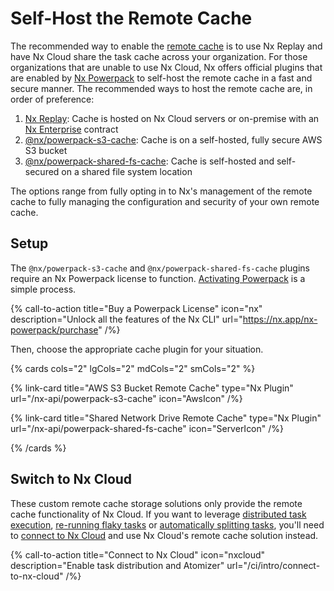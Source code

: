 # Self-Host the Remote Cache

The recommended way to enable the [remote cache](/ci/features/remote-cache) is to use Nx Replay and have Nx Cloud share the task cache across your organization. For those organizations that are unable to use Nx Cloud, Nx offers official plugins that are enabled by [Nx Powerpack]() to self-host the remote cache in a fast and secure manner. The recommended ways to host the remote cache are, in order of preference:

1. [Nx Replay](/ci/features/remote-cache): Cache is hosted on Nx Cloud servers or on-premise with an [Nx Enterprise](/enterprise) contract
2. [@nx/powerpack-s3-cache](/nx-api/powerpack-s3-cache): Cache is on a self-hosted, fully secure AWS S3 bucket
3. [@nx/powerpack-shared-fs-cache](/nx-api/powerpack-s3-cache): Cache is self-hosted and self-secured on a shared file system location

The options range from fully opting in to Nx's management of the remote cache to fully managing the configuration and security of your own remote cache.

## Setup

The `@nx/powerpack-s3-cache` and `@nx/powerpack-shared-fs-cache` plugins require an Nx Powerpack license to function. [Activating Powerpack](/recipes/installation/activate-powerpack) is a simple process.

{% call-to-action title="Buy a Powerpack License" icon="nx" description="Unlock all the features of the Nx CLI" url="https://nx.app/nx-powerpack/purchase" /%}

Then, choose the appropriate cache plugin for your situation.

{% cards cols="2" lgCols="2" mdCols="2" smCols="2" %}

{% link-card title="AWS S3 Bucket Remote Cache" type="Nx Plugin" url="/nx-api/powerpack-s3-cache" icon="AwsIcon" /%}

{% link-card title="Shared Network Drive Remote Cache" type="Nx Plugin" url="/nx-api/powerpack-shared-fs-cache" icon="ServerIcon" /%}

{% /cards %}

## Switch to Nx Cloud

These custom remote cache storage solutions only provide the remote cache functionality of Nx Cloud. If you want to leverage [distributed task execution](/ci/features/distribute-task-execution), [re-running flaky tasks](/ci/features/flaky-tasks) or [automatically splitting tasks](/ci/features/split-e2e-tasks), you'll need to [connect to Nx Cloud](/ci/intro/connect-to-nx-cloud) and use Nx Cloud's remote cache solution instead.

{% call-to-action title="Connect to Nx Cloud" icon="nxcloud" description="Enable task distribution and Atomizer" url="/ci/intro/connect-to-nx-cloud" /%}
